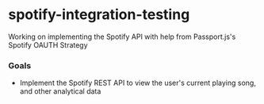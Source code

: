 # spotify-integration-testing
Working on implementing the Spotify API with help from Passport.js's Spotify OAUTH Strategy

### Goals 
- Implement the Spotify REST API to view the user's current playing song, and other analytical data
